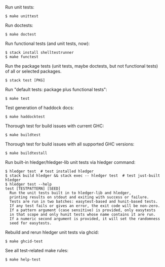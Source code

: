Run unit tests:
```
$ make unittest
```

Run doctests:
```
$ make doctest
```

Run functional tests (and unit tests, now):
```
$ stack install shelltestrunner
$ make functest
```

Run the package tests
(unit tests, maybe doctests, but not functional tests)
of all or selected packages.
```
$ stack test [PKG]
```

Run "default tests: package plus functional tests":
```
$ make test
```

Test generation of haddock docs:
```
$ make haddocktest
```

Thorough test for build issues with current GHC:
```
$ make buildtest
```

Thorough test for build issues with all supported GHC versions:
```
$ make buildtestall
```

Run built-in hledger/hledger-lib unit tests via hledger command:
```
$ hledger test  # test installed hledger
$ stack build hledger && stack exec -- hledger test  # test just-built hledger
$ hledger test --help
test [TESTPATTERN] [SEED]
  Run the unit tests built in to hledger-lib and hledger,
  printing results on stdout and exiting with success or failure.
  Tests are run in two batches: easytest-based and hunit-based tests.
  If any test fails or gives an error, the exit code will be non-zero.
  If a pattern argument (case sensitive) is provided, only easytests
  in that scope and only hunit tests whose name contains it are run.
  If a numeric second argument is provided, it will set the randomness
  seed for easytests.
```

Rebuild and rerun hledger unit tests via ghcid:
```
$ make ghcid-test
```

See all test-related make rules:
```
$ make help-test
```
